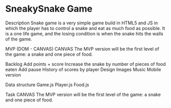 # SneakySnake Game

Description
Snake game is a very simple game build in HTML5 and JS in which the player has to control a snake and eat as much food as possible. It is a one life game, and the losing condition is when the snake hits the walls of the game.

MVP (DOM - CANVAS)
CANVAS The MVP version will be the first level of the game: a snake and one piece of food. 

Backlog
Add points + score
Increase the snake by number of pieces of food eaten
Add pause
History of scores by player
Design
Images
Music
Mobile version

Data structure
Game.js
Player.js
Food.js

Task
CANVAS The MVP version will be the first level of the game: a snake and one piece of food. 

